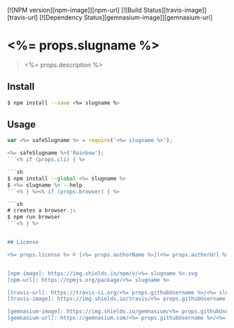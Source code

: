 [![NPM version][npm-image]][npm-url]
[![Build Status][travis-image]][travis-url]
[![Dependency Status][gemnasium-image]][gemnasium-url]

# <%= props.slugname %>

> <%= props.description %>

## Install

```sh
$ npm install --save <%= slugname %>
```

## Usage

```js
var <%= safeSlugname %> = require('<%= slugname %>');

<%= safeSlugname %>('Rainbow');
```<% if (props.cli) { %>

```sh
$ npm install --global <%= slugname %>
$ <%= slugname %> --help
```<% } %><% if (props.browser) { %>

```sh
# creates a browser.js
$ npm run browser
```<% } %>


## License

<%= props.license %> © [<%= props.authorName %>](<%= props.authorUrl %>)


[npm-image]: https://img.shields.io/npm/v/<%= slugname %>.svg
[npm-url]: https://npmjs.org/package/<%= slugname %>

[travis-url]: https://travis-ci.org/<%= props.githubUsername %>/<%= slugname %>
[travis-image]: https://img.shields.io/travis/<%= props.githubUsername %>/<%= slugname %>.svg

[gemnasium-image]: https://img.shields.io/gemnasium/<%= props.githubUsername %>/<%= slugname %>.svg
[gemnasium-url]: https://gemnasium.com/<%= props.githubUsername %>/<%= slugname %>


